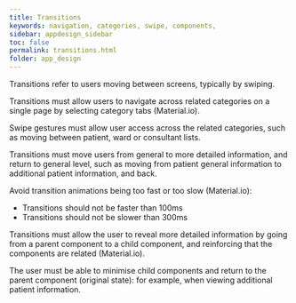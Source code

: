 ```yaml
---
title: Transitions 
keywords: navigation, categories, swipe, components, 
sidebar: appdesign_sidebar
toc: false
permalink: transitions.html
folder: app_design 
---
```


Transitions refer to users moving between screens, typically by swiping.  

Transitions must allow users to navigate across related categories on a single page by selecting category tabs (Material.io).  

Swipe gestures must allow user access across the related categories, such as moving between patient, ward or consultant lists. 

Transitions must move users from general to more detailed information, and return to general level, such as moving from patient general information to additional patient information, and back.   

Avoid transition animations being too fast or too slow (Material.io):
* Transitions should not be faster than 100ms 
* Transitions should not be slower than 300ms 

Transitions must allow the user to reveal more detailed information by going from a parent component to a child component, and reinforcing that the components are related (Material.io).

The user must be able to minimise child components and return to the parent component (original state): for example, when viewing additional patient information.

